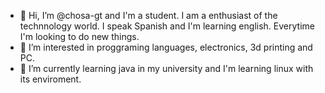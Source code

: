 - 👋 Hi, I’m @chosa-gt and I'm a student. I am a enthusiast of the technnology world. I speak Spanish and I'm learning english.
Everytime I'm looking to do new things. 
- 👀 I’m interested in proggraming languages, electronics, 3d printing and PC.
- 🌱 I’m currently learning java in my university and I'm learning linux with its enviroment.
<!--- 💞️ I’m looking to collaborate on ...
- 📫 How to reach me*
  --->

<!---
chosa-gt/chosa-gt is a ✨ special ✨ repository because its `README.md` (this file) appears on your GitHub profile.
You can click the Preview link to take a look at your changes.
--->
